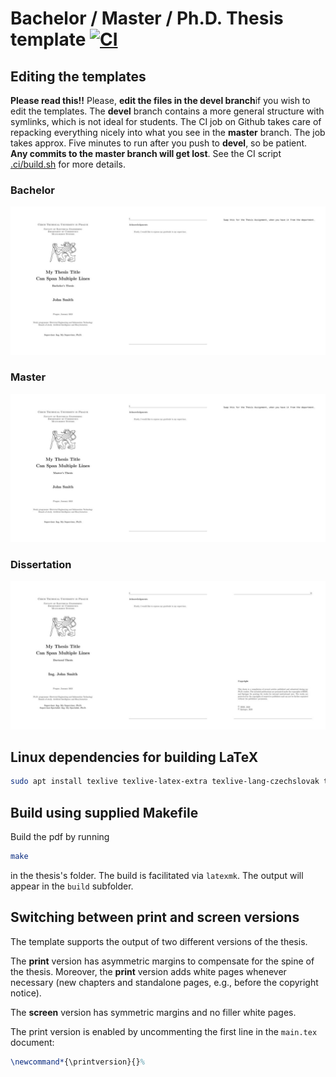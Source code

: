 # Bachelor / Master / Ph.D. Thesis template [![CI](https://github.com/ctu-mrs/thesis_template/actions/workflows/main.yml/badge.svg?branch=devel)](https://github.com/ctu-mrs/thesis_template/actions/workflows/main.yml)

## Editing the templates

**Please read this!!**
Please, **edit the files in the devel branch**if you wish to edit the templates.
The **devel** branch contains a more general structure with symlinks, which is not ideal for students.
The CI job on Github takes care of repacking everything nicely into what you see in the **master** branch.
The job takes approx. Five minutes to run after you push to **devel**, so be patient.
**Any commits to the master branch will get lost**.
See the CI script [.ci/build.sh](https://github.com/ctu-mrs/thesis_template/blob/devel/.ci/build.sh) for more details.

### Bachelor

[![This should be a thumbnail](https://github.com/ctu-mrs/thesis_template/raw/master/.fig/bachelor_thesis_thumbnail.jpg)](https://github.com/ctu-mrs/thesis_template/raw/master/bachelor_thesis_template.pdf)

### Master

[![This should be a thumbnail](https://github.com/ctu-mrs/thesis_template/raw/master/.fig/master_thesis_thumbnail.jpg)](https://github.com/ctu-mrs/thesis_template/raw/master/master_thesis_template.pdf)

### Dissertation

[![This should be a thumbnail](https://github.com/ctu-mrs/thesis_template/raw/master/.fig/phd_thesis_thumbnail.jpg)](https://github.com/ctu-mrs/thesis_template/raw/master/phd_thesis_template.pdf)

## Linux dependencies for building LaTeX

```bash
sudo apt install texlive texlive-latex-extra texlive-lang-czechslovak texlive-science texlive-pstricks latexmk texmaker texlive-font-utils texlive-fonts-extra texlive-bibtex-extra biber okular pdf-presenter-console dvipng sketch
```

## Build using supplied Makefile

Build the pdf by running
```bash
make
```
in the thesis's folder.
The build is facilitated via `latexmk`.
The output will appear in the `build` subfolder.

## Switching between print and screen versions

The template supports the output of two different versions of the thesis.

The **print** version has asymmetric margins to compensate for the spine of the thesis.
Moreover, the **print** version adds white pages whenever necessary (new chapters and standalone pages, e.g., before the copyright notice).

The **screen** version has symmetric margins and no filler white pages.

The print version is enabled by uncommenting the first line in the `main.tex` document:
```latex
\newcommand*{\printversion}{}%
```

